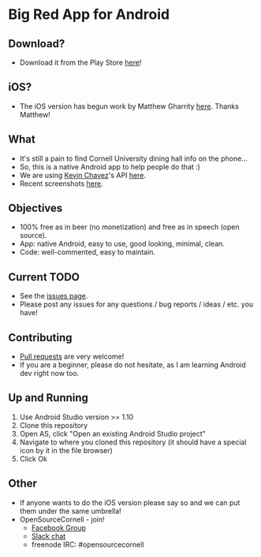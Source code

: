 # Big Red App for Android

## Download?
* Download it from the Play Store [here](https://play.google.com/store/apps/details?id=is.genki.bigredapp.android)!

## iOS?
* The iOS version has begun work by Matthew Gharrity [here](https://github.com/gharrma/bigredapp-ios). Thanks Matthew!

## What
* It's still a pain to find Cornell University dining hall info on the phone...
* So, this is a native Android app to help people do that :)
* We are using [Kevin Chavez](https://github.com/mrkev)'s API [here](http://redapi-tious.rhcloud.com/).
* Recent screenshots [here](https://imgur.com/a/iul7J).

## Objectives
* 100% free as in beer (no monetization) and free as in speech (open source).
* App: native Android, easy to use, good looking, minimal, clean.
* Code: well-commented, easy to maintain.

## Current TODO
* See the [issues page](https://github.com/genkimarshall/bigredapp-android/issues).
* Please post any issues for any questions / bug reports / ideas / etc. you have!

## Contributing
* [Pull requests](http://git-scm.com/book/en/v2/GitHub-Contributing-to-a-Project) are very welcome!
* If you are a beginner, please do not hesitate, as I am learning Android dev right now too.

## Up and Running
1. Use Android Studio version >= 1.10
2. Clone this repository
3. Open AS, click "Open an existing Android Studio project"
4. Navigate to where you cloned this repository (it should have a special icon by it in the file browser)
5. Click Ok

## Other
* If anyone wants to do the iOS version please say so and we can put them under the same umbrella!
* OpenSourceCornell - join!
  * [Facebook Group](https://www.facebook.com/groups/opensourcecornell)
  * [Slack chat](https://opensourcecornell.slack.com/signup)
  * freenode IRC: #opensourcecornell
